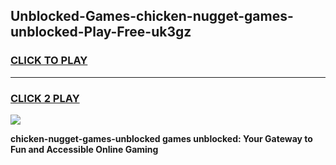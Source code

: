 
## Unblocked-Games-chicken-nugget-games-unblocked-Play-Free-uk3gz
<h3>
<a href="https://premium76.site?title=chicken-nugget-games-unblocked&ref=15A">CLICK TO PLAY</a></h3>
<hr>

<h3>
<a href="https://premium76.site?title=chicken-nugget-games-unblocked&ref=15A">CLICK 2 PLAY</a>
  
</h3>

<a href="https://premium76.site?title=chicken-nugget-games-unblocked&ref=15A"><img src="https://clearcache.store/games.png"></a>


**chicken-nugget-games-unblocked games unblocked: Your Gateway to Fun and Accessible Online Gaming**
